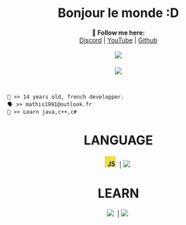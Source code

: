 <h1 align="center">Bonjour le monde :D</h1>

<p align="center">
  <b>🖤 Follow me here:</b><br>
  <a href="https://discord.gg/eQkpDKNM8X">Discord</a> |
  <a href="https://www.youtube.com/watch?v=LJn9PERtlsQ&t=1s">YouTube</a> |
  <a href="https://github.com/ZaZoumS">Github</a>
  <br><br>
  <img src="https://cdn.discordapp.com/attachments/904137449033310219/904144614414512128/4d2daac1c0915698f6b7cec8db4021d9.gif">
  <br><br>
  <img src="https://discord.c99.nl/widget/theme-3/277852107976081418.png">
</p>

#
```diff
👤 >> 14 years old, french developper.
🗣️ >> mathis1991@outlook.fr
🐺 >> Learn java,c++,c# 
```
#
<h1 align="center">LANGUAGE</h1>

<p align="center"> 
  <code><img height="25" src="https://raw.githubusercontent.com/github/explore/80688e429a7d4ef2fca1e82350fe8e3517d3494d/topics/javascript/javascript.png"></code>&nbsp; |
  <code><img height="25" src="https://www.secret-source.eu/wp-content/uploads/2017/11/C-sharp-logo.jpg"></code>&nbsp;
</p>

<h1 align="center">LEARN</h1>

<p align="center"> 
  <code><img height="25" src="https://upload.wikimedia.org/wikipedia/commons/thumb/1/18/ISO_C%2B%2B_Logo.svg/1822px-ISO_C%2B%2B_Logo.svg.png"></code>&nbsp; |
  <code><img height="25" src="https://brandslogos.com/wp-content/uploads/images/large/java-logo-1.png"></code>&nbsp;
</p>

